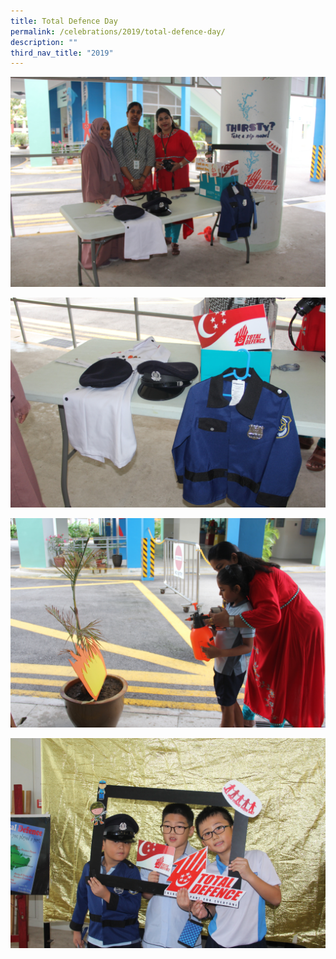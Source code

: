 ```yaml
---
title: Total Defence Day
permalink: /celebrations/2019/total-defence-day/
description: ""
third_nav_title: "2019"
---
```

![Total Defence Day](/images/Celebrations/2019/TDD/tdd2019-1.jpg)

![Total Defence Day](/images/Celebrations/2019/TDD/tdd2019-2.jpg)

![Total Defence Day](/images/Celebrations/2019/TDD/tdd2019-3.jpg)

![Total Defence Day](/images/Celebrations/2019/TDD/tdd2019-4.jpg)
